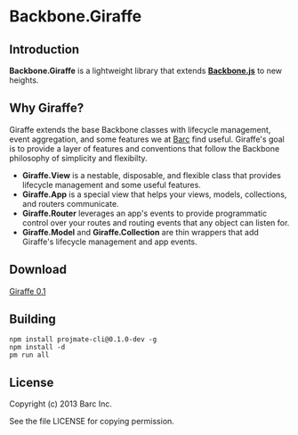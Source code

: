 # Backbone.Giraffe

## Introduction

**Backbone.Giraffe** is a lightweight library that extends [**Backbone.js**](http://documentcloud.github.com/backbone/) to new heights.


## Why Giraffe?

Giraffe extends the base Backbone classes with lifecycle management, event aggregation, and some features we at [Barc](https://barc.com) find useful. Giraffe's goal is to provide a layer of features and conventions that follow the Backbone philosophy of simplicity and flexibilty.

- **Giraffe.View** is a nestable, disposable, and flexible class that provides lifecycle management and some useful features.
- **Giraffe.App** is a special view that helps your views, models, collections, and routers communicate.
- **Giraffe.Router** leverages an app's events to provide programmatic control over your routes and routing events that any object can listen for.
- **Giraffe.Model** and **Giraffe.Collection** are thin wrappers that add Giraffe's lifecycle management and app events.

## Download

[Giraffe 0.1](...)

## Building

    npm install projmate-cli@0.1.0-dev -g
    npm install -d
    pm run all

## License

Copyright (c) 2013 Barc Inc.

See the file LICENSE for copying permission.
